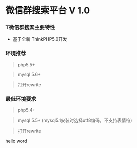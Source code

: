 微信群搜索平台 V 1.0
===============

### T微信群搜索主要特性
* 基于全新 ThinkPHP5.0开发

### 环境推荐
> php5.5+

> mysql 5.6+

> 打开rewrite


### 最低环境要求
> php5.4+

> mysql 5.5+ (mysql5.1安装时选择utf8编码，不支持表情符)

> 打开rewrite

hello word
